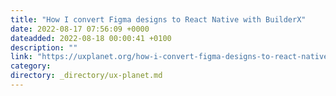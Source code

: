 ```yaml
---
title: "How I convert Figma designs to React Native with BuilderX"
date: 2022-08-17 07:56:09 +0000
dateadded: 2022-08-18 00:00:41 +0100
description: ""
link: "https://uxplanet.org/how-i-convert-figma-designs-to-react-native-with-builderx-30c019e439a6?source=rss----819cc2aaeee0---4"
category:
directory: _directory/ux-planet.md
---
```

